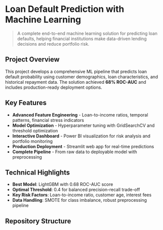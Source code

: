 # Loan Default Prediction with Machine Learning

> A complete end-to-end machine learning solution for predicting loan defaults, helping financial institutions make data-driven lending decisions and reduce portfolio risk.

## Project Overview

This project develops a comprehensive ML pipeline that predicts loan default probability using customer demographics, loan characteristics, and historical repayment data. The solution achieved **68% ROC-AUC** and includes production-ready deployment options.

## Key Features

- **Advanced Feature Engineering** - Loan-to-income ratios, temporal patterns, financial stress indicators
- **Model Optimization** - Hyperparameter tuning with GridSearchCV and threshold optimization
- **Interactive Dashboard** - Power BI visualization for risk analysis and portfolio monitoring  
- **Production Deployment** - Streamlit web app for real-time predictions
- **Complete Pipeline** - From raw data to deployable model with preprocessing

## Technical Highlights

- **Best Model**: LightGBM with 0.68 ROC-AUC score
- **Optimal Threshold**: 0.4 for balanced precision-recall trade-off
- **Key Risk Factors**: Loan-to-income ratio, customer age, interest fees
- **Data Handling**: SMOTE for class imbalance, robust preprocessing pipeline

## Repository Structure
